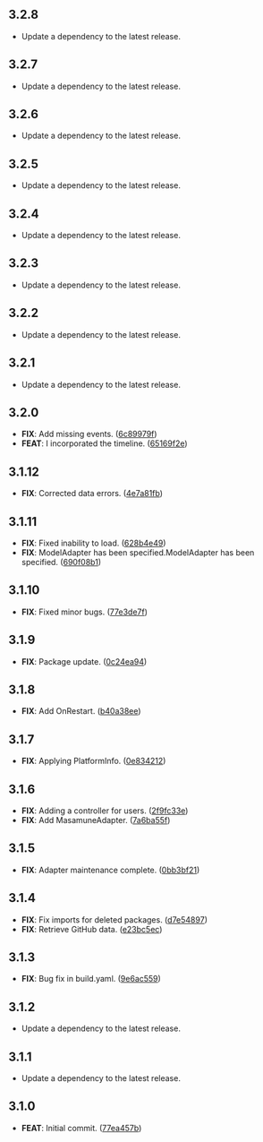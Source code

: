 ## 3.2.8

 - Update a dependency to the latest release.

## 3.2.7

 - Update a dependency to the latest release.

## 3.2.6

 - Update a dependency to the latest release.

## 3.2.5

 - Update a dependency to the latest release.

## 3.2.4

 - Update a dependency to the latest release.

## 3.2.3

 - Update a dependency to the latest release.

## 3.2.2

 - Update a dependency to the latest release.

## 3.2.1

 - Update a dependency to the latest release.

## 3.2.0

 - **FIX**: Add missing events. ([6c89979f](https://github.com/mathrunet/flutter_masamune/commit/6c89979ff2ec1e6f79c670a3e845254740fcd7c7))
 - **FEAT**: I incorporated the timeline. ([65169f2e](https://github.com/mathrunet/flutter_masamune/commit/65169f2e5355c2b86ae668f1f0ad85f1f34e828c))

## 3.1.12

 - **FIX**: Corrected data errors. ([4e7a81fb](https://github.com/mathrunet/flutter_masamune/commit/4e7a81fbd1d20fa64bcb457e9d5a96c4815b5879))

## 3.1.11

 - **FIX**: Fixed inability to load. ([628b4e49](https://github.com/mathrunet/flutter_masamune/commit/628b4e49abe9e9c99e71800dfd1bc32903053e19))
 - **FIX**: ModelAdapter has been specified.ModelAdapter has been specified. ([690f08b1](https://github.com/mathrunet/flutter_masamune/commit/690f08b1ed5bb70ca91d961d915f2611cc9cc10e))

## 3.1.10

 - **FIX**: Fixed minor bugs. ([77e3de7f](https://github.com/mathrunet/flutter_masamune/commit/77e3de7f573a3bc043012aa5a0d3df0addd29086))

## 3.1.9

 - **FIX**: Package update. ([0c24ea94](https://github.com/mathrunet/flutter_masamune/commit/0c24ea9444e019b80146018ee8c88c80e653bf44))

## 3.1.8

 - **FIX**: Add OnRestart. ([b40a38ee](https://github.com/mathrunet/flutter_masamune/commit/b40a38ee4d04284229f04948df3bb4b4b615140d))

## 3.1.7

 - **FIX**: Applying PlatformInfo. ([0e834212](https://github.com/mathrunet/flutter_masamune/commit/0e834212490a646ff2fa9caf5b54ed10581db738))

## 3.1.6

 - **FIX**: Adding a controller for users. ([2f9fc33e](https://github.com/mathrunet/flutter_masamune/commit/2f9fc33e4443e1dce5e6d054b6389023e5dae3d7))
 - **FIX**: Add MasamuneAdapter. ([7a6ba55f](https://github.com/mathrunet/flutter_masamune/commit/7a6ba55f6c9fc38cfc2967bdcf4c49bea9f422e4))

## 3.1.5

 - **FIX**: Adapter maintenance complete. ([0bb3bf21](https://github.com/mathrunet/flutter_masamune/commit/0bb3bf21ec32b875e892f7aa7de36cc9b137f1a8))

## 3.1.4

 - **FIX**: Fix imports for deleted packages. ([d7e54897](https://github.com/mathrunet/flutter_masamune/commit/d7e5489731460a7e2040f24cb411e423a4077c93))
 - **FIX**: Retrieve GitHub data. ([e23bc5ec](https://github.com/mathrunet/flutter_masamune/commit/e23bc5ecf7e03bbfe78dc24a6f81e64aaf0f268a))

## 3.1.3

 - **FIX**: Bug fix in build.yaml. ([9e6ac559](https://github.com/mathrunet/flutter_masamune/commit/9e6ac559bcef651562cb32f257c7af46a780b297))

## 3.1.2

 - Update a dependency to the latest release.

## 3.1.1

 - Update a dependency to the latest release.

## 3.1.0

 - **FEAT**: Initial commit. ([77ea457b](https://github.com/mathrunet/flutter_masamune/commit/77ea457b80eb528084c5c98001f2360a47a0eac7))


